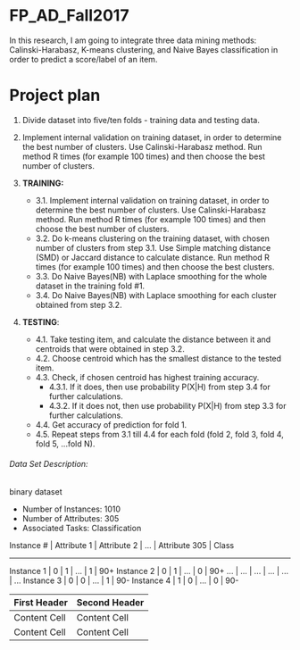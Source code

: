 # FP_AD_Fall2017

In this research, I am going to integrate three data mining methods: Calinski-Harabasz, K-means clustering, and Naive Bayes classification in order to predict a score/label of an item.

# Project plan
1. Divide dataset into five/ten folds - training data and testing data.
2. Implement internal validation on training dataset, in order to determine the best number of clusters. Use Calinski-Harabasz method. Run method R times (for example 100 times) and then choose the best number of clusters.

3. __TRAINING:__
   * 3.1. Implement internal validation on training dataset, in order to determine the best number of clusters. Use Calinski-Harabasz method. Run method R times (for example 100 times) and then choose the best number of clusters.
   - 3.2. Do k-means clustering on the training dataset, with chosen number of clusters from step 3.1. Use Simple matching distance (SMD) or Jaccard distance to calculate distance. Run method R times (for example 100 times) and then choose the best clusters.
   - 3.3. Do Naive Bayes(NB) with Laplace smoothing for the whole dataset in the training fold #1.
   - 3.4. Do Naive Bayes(NB) with Laplace smoothing for each cluster obtained from step 3.2.

4. **TESTING**:
   - 4.1. Take testing item, and calculate the distance between it and centroids that were obtained in step 3.2.
   - 4.2. Choose centroid which has the smallest distance to the tested item.
   - 4.3. Check, if chosen centroid has highest training accuracy.
        - 4.3.1. If it does, then use probability P(X|H) from step 3.4 for further calculations.
        - 4.3.2. If it does not, then use probability P(X|H) from step 3.3 for further calculations.
   - 4.4. Get accuracy of prediction for fold 1.
   - 4.5. Repeat steps from 3.1 till 4.4 for each fold (fold 2, fold 3, fold 4, fold 5, ...fold N).


###### Data Set Description:
  binary dataset
  - Number of Instances: 1010
  - Number of Attributes: 305
  - Associated Tasks: Classification
  
  Instance # | Attribute 1 | Attribute 2 | ... | Attribute 305 | Class
  ----------- ------------- ------------- ----- --------------- ------
  Instance 1 | 0           | 1           | ... | 1             | 90+
  Instance 2 | 0           | 1           | ... | 0             | 90+
  ...        | ...         | ...         | ... | ...           | ...
  Instance 3 | 0           | 0           | ... | 1             | 90-
  Instance 4 | 1           | 0           | ... | 0             | 90-
  
  
  First Header  | Second Header
------------- | -------------
Content Cell  | Content Cell
Content Cell  | Content Cell

